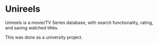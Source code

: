 # Unireels

Unireels is a movie/TV Series database, with search functionality, rating, and saving watched titles.

This was done as a university project.
